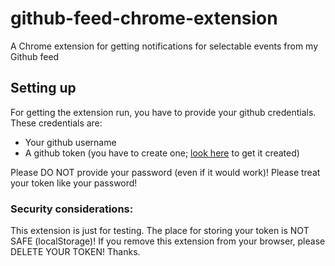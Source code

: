 github-feed-chrome-extension
============================

A Chrome extension for getting notifications for selectable events from my Github feed

## Setting up
For getting the extension run, you have to provide your github credentials. These credentials are:
* Your github username
* A github token (you have to create one; [look here](https://help.github.com/articles/creating-an-access-token-for-command-line-use) to get it created)

Please DO NOT provide your password (even if it would work)! Please treat your token like your password!

### Security considerations:
This extension is just for testing. The place for storing your token is NOT SAFE (localStorage)!
If you remove this extension from your browser, please DELETE YOUR TOKEN! Thanks.
